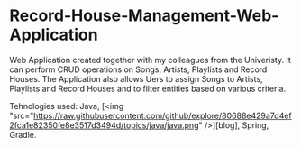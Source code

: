 # Record-House-Management-Web-Application


Web Application created together with my colleagues from the Univeristy.
It can perform CRUD operations on Songs, Artists, Playlists and Record Houses. The Application also allows Uers to assign Songs to Artists, Playlists and Record Houses and to filter entities based on various criteria.

Tehnologies used: Java, [<img "src="https://raw.githubusercontent.com/github/explore/80688e429a7d4ef2fca1e82350fe8e3517d3494d/topics/java/java.png" />][blog], Spring, Gradle.
